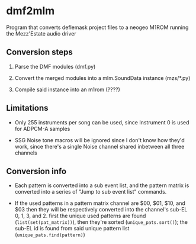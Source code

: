 # dmf2mlm
Program that converts deflemask project files to a neogeo M1ROM running the Mezz'Estate audio driver

## Conversion steps

1. Parse the DMF modules (dmf.py)

3. Convert the merged modules into a mlm.SoundData instance (mzs/\*.py)

4. Compile said instance into an m1rom (????)

## Limitations

- Only 255 instruments per song can be used, since Instrument 0 is used for
ADPCM-A samples

- SSG Noise tone macros will be ignored since I don't know how they'd work, since there's a single Noise channel shared inbetween all three channels

## Conversion info

- Each pattern is converted into a sub event list, and the pattern matrix is converted into a series of "Jump to sub event list" commands.

- If the used patterns in a pattern matrix channel are $00, $01, $10, and $03
then they will be respectively converted into the channel's sub-EL 0, 1, 3, and 2. first the unique used patterns are found (`list(set(pat_matrix))`), then they're sorted (`unique_pats.sort()`); the sub-EL id is found from said unique pattern list (`unique_pats.find(pattern)`)